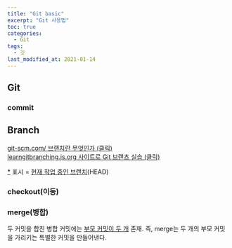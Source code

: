 ```yaml
---
title: "Git basic"
excerpt: "Git 사용법"
toc: true
categories: 
  - Git
tags: 
  - 깃
last_modified_at: 2021-01-14
---
```


## Git

### commit

## Branch

[<U>git-scm.com/ 브랜치란 무엇인가 (클릭)</U>](https://git-scm.com/book/ko/v2/Git-%EB%B8%8C%EB%9E%9C%EC%B9%98-%EB%B8%8C%EB%9E%9C%EC%B9%98%EB%9E%80-%EB%AC%B4%EC%97%87%EC%9D%B8%EA%B0%80)  
[<U>learngitbranching.js.org 사이트로 Git 브랜츠 실습 (클릭)</U>](https://learngitbranching.js.org/?locale=ko)

<U>\*</U> 표시 \= <U>현재 작업 중인 브랜치</U>(HEAD)

### checkout(이동)

### merge(병합)
두 커밋을 합친 병합 커밋에는 <U>부모 커밋이 두 개</U> 존재.
즉, merge는 두 개의 부모 커밋을 가리키는 특별한 커밋을 만들어낸다.
